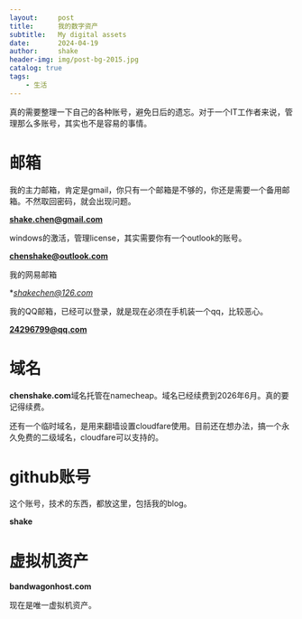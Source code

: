 ```yaml
---
layout:     post
title:      我的数字资产
subtitle:   My digital assets
date:       2024-04-19
author:     shake
header-img: img/post-bg-2015.jpg
catalog: true
tags:
    - 生活
---
```


真的需要整理一下自己的各种账号，避免日后的遗忘。对于一个IT工作者来说，管理那么多账号，其实也不是容易的事情。

# 邮箱

我的主力邮箱，肯定是gmail，你只有一个邮箱是不够的，你还是需要一个备用邮箱。不然取回密码，就会出现问题。

**shake.chen@gmail.com**

windows的激活，管理license，其实需要你有一个outlook的账号。

**chenshake@outlook.com**

我的网易邮箱

**shakechen@126.com*

我的QQ邮箱，已经可以登录，就是现在必须在手机装一个qq，比较恶心。

**24296799@qq.com** 


# 域名

**chenshake.com**域名托管在namecheap。域名已经续费到2026年6月。真的要记得续费。

还有一个临时域名，是用来翻墙设置cloudfare使用。目前还在想办法，搞一个永久免费的二级域名，cloudfare可以支持的。

# github账号

这个账号，技术的东西，都放这里，包括我的blog。

**shake**

# 虚拟机资产

**bandwagonhost.com**

现在是唯一虚拟机资产。